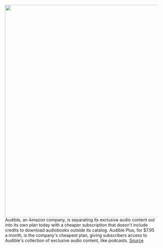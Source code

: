 <img src='https://cdn.vox-cdn.com/thumbor/gIsBj8pFdMsuyZKxRpWwoz-OeDo=/0x0:782x521/1200x800/filters:focal(329x199:453x323)/cdn.vox-cdn.com/uploads/chorus_image/image/67286530/audibleplus.0.jpg' width='700px' /><br/>
Audible, an Amazon company, is separating its exclusive audio content out into its own plan today with a cheaper subscription that doesn't include credits to download audiobooks outside its catalog. Audible Plus, for $7.95 a month, is the company's cheapest plan, giving subscribers access to Audible's collection of exclusive audio content, like podcasts.
<a href='https://www.theverge.com/2020/8/24/21398875/audible-plus-premium-subscription-membership-plan-credit'> Source <a/>